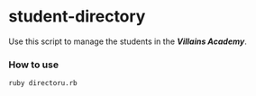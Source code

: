 # student-directory

Use this script to manage the students in the ***Villains Academy***.

### How to use

```
ruby directoru.rb
```



